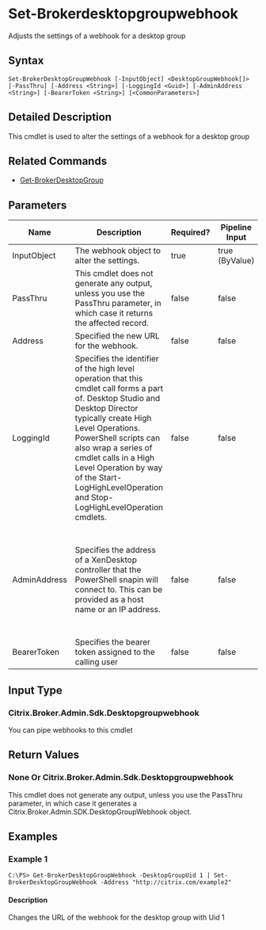 ﻿
# Set-Brokerdesktopgroupwebhook
Adjusts the settings of a webhook for a desktop group
## Syntax
```
Set-BrokerDesktopGroupWebhook [-InputObject] <DesktopGroupWebhook[]> [-PassThru] [-Address <String>] [-LoggingId <Guid>] [-AdminAddress <String>] [-BearerToken <String>] [<CommonParameters>]
```
## Detailed Description
This cmdlet is used to alter the settings of a webhook for a desktop group


## Related Commands

* [Get-BrokerDesktopGroup](../Get-BrokerDesktopGroup/)
## Parameters
| Name   | Description | Required? | Pipeline Input | Default Value |
| --- | --- | --- | --- | --- |
| InputObject | The webhook object to alter the settings. | true | true (ByValue) |  |
| PassThru | This cmdlet does not generate any output, unless you use the PassThru parameter, in which case it returns the affected record. | false | false | False |
| Address | Specified the new URL for the webhook. | false | false |  |
| LoggingId | Specifies the identifier of the high level operation that this cmdlet call forms a part of. Desktop Studio and Desktop Director typically create High Level Operations. PowerShell scripts can also wrap a series of cmdlet calls in a High Level Operation by way of the Start-LogHighLevelOperation and Stop-LogHighLevelOperation cmdlets. | false | false |  |
| AdminAddress | Specifies the address of a XenDesktop controller that the PowerShell snapin will connect to. This can be provided as a host name or an IP address. | false | false | Localhost. Once a value is provided by any cmdlet, this value will become the default. |
| BearerToken | Specifies the bearer token assigned to the calling user | false | false |  |

## Input Type

### Citrix.Broker.Admin.Sdk.Desktopgroupwebhook
You can pipe webhooks to this cmdlet
## Return Values

### None Or Citrix.Broker.Admin.Sdk.Desktopgroupwebhook
This cmdlet does not generate any output, unless you use the PassThru parameter, in which case it generates a Citrix.Broker.Admin.SDK.DesktopGroupWebhook object.
## Examples

### Example 1
```
C:\PS> Get-BrokerDesktopGroupWebhook -DesktopGroupUid 1 | Set-BrokerDesktopGroupWebhook -Address "http://citrix.com/example2"
```
#### Description
Changes the URL of the webhook for the desktop group with Uid 1
